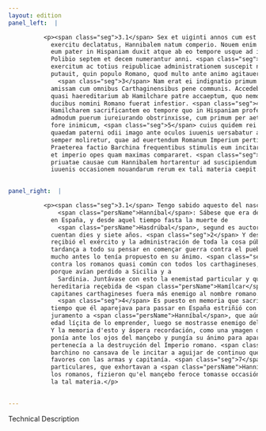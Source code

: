 ```yaml
---
layout: edition
panel_left:  |

          <p><span class="seg">3.1</span> Sex et uiginti annos cum est imperator ab
            exercitu declatatus, Hannibalem natum comperio. Nouem enim annorum fuisse constat, cum
            eum pater in Hispaniam duxit atque ab eo tempore usque ad interitum Hasdrubalis auctore
            Polibio septem et decem numerantur anni. <span class="seg">2</span> Verum ex quo die Hannibal
            exercitum ac totius reipublicae administrationem suscepit non longam moram interponendam
            putauit, quin populo Romano, quod multo ante animo agitauerat, bellum inferret.
              <span class="seg">3</span> Nam erat ei indignatio primum aduersus Romanos ob Siciliam Sardiniamque
            amissam cum omnibus Carthaginensibus pene communis. Accedebat deinde priuatum odium et
            quasi haereditarium ab Hamilchare patre accaeptum, quo nemo alter ex Carthaginensium
            ducibus nomini Romano fuerat infestior. <span class="seg">4</span> Traditum quoque memoriae est
            Hamilcharem sacrificantem eo tempore quo in Hispaniam profectionem parabat, Hannibalem
            admodum puerum iureiurando obstrinxisse, cum primum per aetatem liceret, populi Romani
            fore inimicum, <span class="seg">5</span> cuius quidem rei memoria et acerba sane recordatio ueluti
            quaedam paterni odii imago ante oculos iuuenis uersabatur animumque urgebat, ut ea
            semper moliretur, quae ad euertendum Romanum Imperium pertinerent. <span class="seg">6</span>
            Praeterea factio Barchina frequentibus stimulis eum incitare non desistebat, ut armis 20
            et imperio opes quam maximas compararet. <span class="seg">7</span> Eae igitur tum publicae tum
            priuatae causae cum Hannibalem hortarentur ad suscipiendum cum Romaniis bellum, ferox
            iuuenis occasionem nouandarum rerum ex tali materia caepit.</p>
        

panel_right:  |

          <p><span class="seg">3.1</span> Tengo sabido aquesto del nascimiento de
              <span class="persName">Hanníbal</span>: Sábese que era de nueve años quando el padre le aduxo
            en España, y desde aquel tiempo fasta la muerte de
              <span class="persName">Hasdrúbal</span>, segund es auctor <span class="persName">Polibio</span>, se
            cuentan dies y siete años. <span class="seg">2</span> Y desd'el día que <span class="persName">Hanníbal</span>
            reçibió el exército y la administración de toda la cosa pública, no interpuso luenga
            tardança a todo su pensar en començar guerra contra el pueblo romano, segund que ya
            mucho antes lo tenía propuesto en su ánimo. <span class="seg">3</span> Ca primero estava indignado
            contra los romanos quasi común con todos los carthagineses,
            porque avían perdido a Sicilia y a
              Sardinia. Juntávase con esto la enemistad particular y quasi
            hereditaria reçebida de <span class="persName">Hamílcar</span> su padre, que ningún otro de los
            capitanes carthagineses fuera más enemigo al nombre romano.
              <span class="seg">4</span> Es puesto en memoria que sacrificando <span class="persName">Hamílcar</span> en el
            tiempo que él aparejava para passar en España estriñió con firme
            juramento a <span class="persName">Hanníbal</span>, que aún era mochacho, para que, siendo de
            edad líçita de lo emprender, luego se mostrasse enemigo del pueblo romano. <span class="seg">5</span>
            Y la memoria d'esto y áspera recordación, como una ymagen de la enemistad del padre se
            ponía ante los ojos del mançebo y pungía su ánimo para aparejar siempre lo que
            pertenecía a la destruyción del Imperio romano. <span class="seg">6</span> Allende d'esto, el vando
            barchino no cansava de le incitar a aguijar de continuo que aquistasse grand poderío y
            favores con las armas y capitanía. <span class="seg">7</span> Aquestas causas, assí públicas como
            particulares, que exhortavan a <span class="persName">Hanníbal</span> para emprender guerra con
            los romanos, fizieron qu'el mançebo feroce tomasse occasión de innovar los negocios de
            la tal materia.</p>
        

---
```


Technical Description 